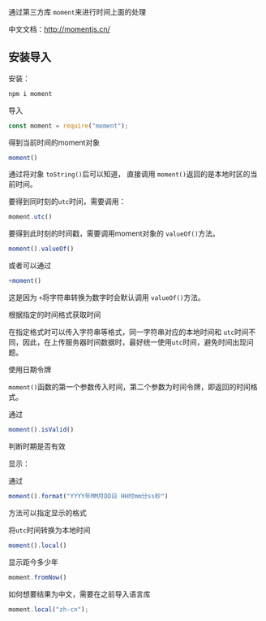 通过第三方库 `moment`来进行时间上面的处理

中文文档：http://momentjs.cn/

## 安装导入

安装：

```bash
npm i moment
```

导入

```javascript
const moment = require("moment");
```

得到当前时间的moment对象

```javascript
moment()
```

通过将对象 `toString()`后可以知道， 直接调用 `moment()`返回的是本地时区的当前时间。

要得到同时刻的`utc`时间，需要调用：

```javascript
moment.utc()
```

要得到此时刻的时间戳，需要调用moment对象的 `valueOf()`方法。

```javascript
moment().valueOf()
```

或者可以通过

```javascript
+moment()
```

这是因为 `+`将字符串转换为数字时会默认调用 `valueOf()`方法。

根据指定的时间格式获取时间

在指定格式时可以传入字符串等格式，同一字符串对应的本地时间和 `utc`时间不同，因此，在上传服务器时间数据时，最好统一使用`utc`时间，避免时间出现问题。

使用日期令牌

`moment()`函数的第一个参数传入时间，第二个参数为时间令牌，即返回的时间格式。

通过

```javascript
moment().isValid()
```

判断时期是否有效

显示：

通过

```javascript
moment().format("YYYY年MM月DD日 HH时mm分ss秒")
```

方法可以指定显示的格式

将`utc`时间转换为本地时间

```javascript
moment().local()
```

显示距今多少年

```javascript
moment.fromNow()
```

如何想要结果为中文，需要在之前导入语言库

```javascript
moment.local("zh-cn");
```



